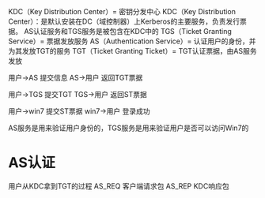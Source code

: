 KDC（Key Distribution Center）= 密钥分发中心
KDC（Key Distribution Center）：是默认安装在DC（域控制器）上Kerberos的主要服务，负责发行票据。
AS认证服务和TGS服务是被包含在KDC中的
TGS（Ticket Granting Service）= 票据发放服务
AS（Authentication Service）= 认证用户的身份，并为其发放TGT的服务
TGT（Ticket Granting Ticket）= TGT认证票据，由AS服务发放



用户->AS 提交信息
AS->用户 返回TGT票据

用户->TGS 提交TGT
TGS->用户 返回ST票据

用户->win7 提交ST票据
win7->用户 登录成功


AS服务是用来验证用户身份的，TGS服务是用来验证用户是否可以访问Win7的

# AS认证

用户从KDC拿到TGT的过程
AS_REQ 客户端请求包
AS_REP KDC响应包


